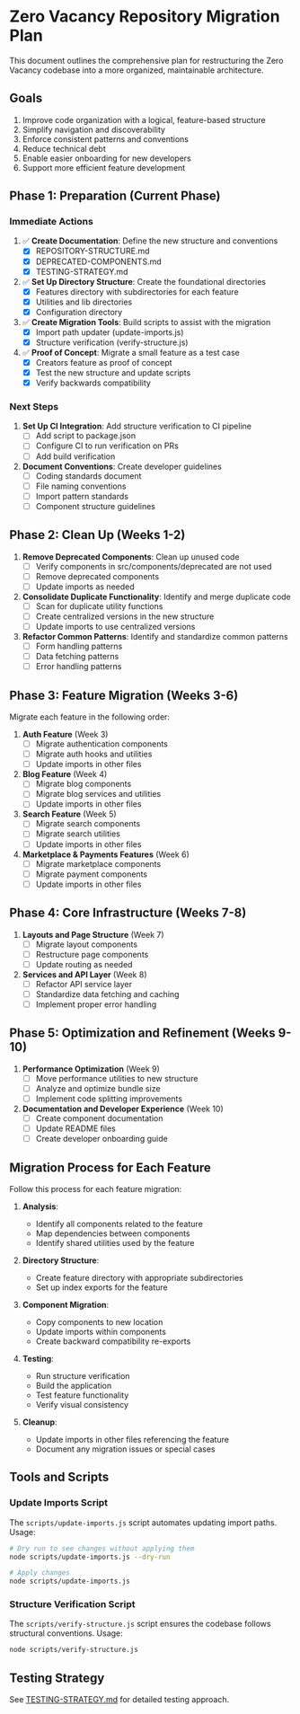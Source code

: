 # Zero Vacancy Repository Migration Plan

This document outlines the comprehensive plan for restructuring the Zero Vacancy codebase into a more organized, maintainable architecture.

## Goals

1. Improve code organization with a logical, feature-based structure
2. Simplify navigation and discoverability
3. Enforce consistent patterns and conventions
4. Reduce technical debt
5. Enable easier onboarding for new developers
6. Support more efficient feature development

## Phase 1: Preparation (Current Phase)

### Immediate Actions

1. ✅ **Create Documentation**: Define the new structure and conventions
   - [x] REPOSITORY-STRUCTURE.md
   - [x] DEPRECATED-COMPONENTS.md
   - [x] TESTING-STRATEGY.md

2. ✅ **Set Up Directory Structure**: Create the foundational directories
   - [x] Features directory with subdirectories for each feature
   - [x] Utilities and lib directories
   - [x] Configuration directory

3. ✅ **Create Migration Tools**: Build scripts to assist with the migration
   - [x] Import path updater (update-imports.js)
   - [x] Structure verification (verify-structure.js)

4. ✅ **Proof of Concept**: Migrate a small feature as a test case
   - [x] Creators feature as proof of concept
   - [x] Test the new structure and update scripts
   - [x] Verify backwards compatibility

### Next Steps

1. **Set Up CI Integration**: Add structure verification to CI pipeline
   - [ ] Add script to package.json
   - [ ] Configure CI to run verification on PRs
   - [ ] Add build verification

2. **Document Conventions**: Create developer guidelines
   - [ ] Coding standards document
   - [ ] File naming conventions
   - [ ] Import pattern standards
   - [ ] Component structure guidelines

## Phase 2: Clean Up (Weeks 1-2)

1. **Remove Deprecated Components**: Clean up unused code
   - [ ] Verify components in src/components/deprecated are not used
   - [ ] Remove deprecated components
   - [ ] Update imports as needed

2. **Consolidate Duplicate Functionality**: Identify and merge duplicate code
   - [ ] Scan for duplicate utility functions
   - [ ] Create centralized versions in the new structure
   - [ ] Update imports to use centralized versions

3. **Refactor Common Patterns**: Identify and standardize common patterns
   - [ ] Form handling patterns
   - [ ] Data fetching patterns
   - [ ] Error handling patterns

## Phase 3: Feature Migration (Weeks 3-6)

Migrate each feature in the following order:

1. **Auth Feature** (Week 3)
   - [ ] Migrate authentication components
   - [ ] Migrate auth hooks and utilities
   - [ ] Update imports in other files

2. **Blog Feature** (Week 4)
   - [ ] Migrate blog components
   - [ ] Migrate blog services and utilities
   - [ ] Update imports in other files

3. **Search Feature** (Week 5)
   - [ ] Migrate search components
   - [ ] Migrate search utilities
   - [ ] Update imports in other files

4. **Marketplace & Payments Features** (Week 6)
   - [ ] Migrate marketplace components
   - [ ] Migrate payment components
   - [ ] Update imports in other files

## Phase 4: Core Infrastructure (Weeks 7-8)

1. **Layouts and Page Structure** (Week 7)
   - [ ] Migrate layout components
   - [ ] Restructure page components
   - [ ] Update routing as needed

2. **Services and API Layer** (Week 8)
   - [ ] Refactor API service layer
   - [ ] Standardize data fetching and caching
   - [ ] Implement proper error handling

## Phase 5: Optimization and Refinement (Weeks 9-10)

1. **Performance Optimization** (Week 9)
   - [ ] Move performance utilities to new structure
   - [ ] Analyze and optimize bundle size
   - [ ] Implement code splitting improvements

2. **Documentation and Developer Experience** (Week 10)
   - [ ] Create component documentation
   - [ ] Update README files
   - [ ] Create developer onboarding guide

## Migration Process for Each Feature

Follow this process for each feature migration:

1. **Analysis**:
   - Identify all components related to the feature
   - Map dependencies between components
   - Identify shared utilities used by the feature

2. **Directory Structure**:
   - Create feature directory with appropriate subdirectories
   - Set up index exports for the feature

3. **Component Migration**:
   - Copy components to new location
   - Update imports within components
   - Create backward compatibility re-exports

4. **Testing**:
   - Run structure verification
   - Build the application
   - Test feature functionality
   - Verify visual consistency

5. **Cleanup**:
   - Update imports in other files referencing the feature
   - Document any migration issues or special cases

## Tools and Scripts

### Update Imports Script

The `scripts/update-imports.js` script automates updating import paths. Usage:

```bash
# Dry run to see changes without applying them
node scripts/update-imports.js --dry-run

# Apply changes
node scripts/update-imports.js
```

### Structure Verification Script

The `scripts/verify-structure.js` script ensures the codebase follows structural conventions. Usage:

```bash
node scripts/verify-structure.js
```

## Testing Strategy

See [TESTING-STRATEGY.md](./TESTING-STRATEGY.md) for detailed testing approach.